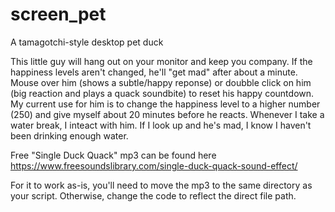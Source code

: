 # screen_pet
A tamagotchi-style desktop pet duck

This little guy will hang out on your monitor and keep you company. 
If the happiness levels aren't changed, he'll "get mad" after about a minute. 
Mouse over him (shows a subtle/happy reponse) or doubble click on him (big reaction and plays a quack soundbite) to reset his happy countdown.
My current use for him is to change the happiness level to a higher number (250) and give myself about 20 minutes before he reacts. 
Whenever I take a water break, I inteact with him. If I look up and he's mad, I know I haven't been drinking enough water. 

Free "Single Duck Quack" mp3 can be found here https://www.freesoundslibrary.com/single-duck-quack-sound-effect/

For it to work as-is, you'll need to move the mp3 to the same directory as your script. Otherwise, change the code to reflect the direct file path. 
